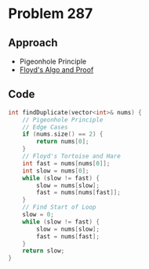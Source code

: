# Problem 287

## Approach
- Pigeonhole Principle
- [Floyd's Algo and Proof](https://www.geeksforgeeks.org/floyds-cycle-finding-algorithm/)

## Code

```cpp
int findDuplicate(vector<int>& nums) {
    // Pigeonhole Principle
    // Edge Cases
    if (nums.size() == 2) {
        return nums[0];
    }
    // Floyd's Tortoise and Hare
    int fast = nums[nums[0]];
    int slow = nums[0];
    while (slow != fast) {
        slow = nums[slow];
        fast = nums[nums[fast]];
    }
    // Find Start of Loop
    slow = 0;
    while (slow != fast) {
        slow = nums[slow];
        fast = nums[fast];
    }
    return slow;
}
```
